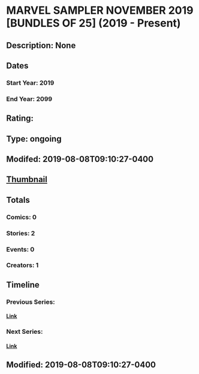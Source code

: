 # MARVEL SAMPLER NOVEMBER 2019 [BUNDLES OF 25] (2019 - Present)
## Description: None
## Dates
### Start Year: 2019
### End Year: 2099
## Rating: 
## Type: ongoing
## Modifed: 2019-08-08T09:10:27-0400
## [Thumbnail](http://i.annihil.us/u/prod/marvel/i/mg/b/40/image_not_available.jpg)
## Totals
### Comics: 0
### Stories: 2
### Events: 0
### Creators: 1
## Timeline
### Previous Series: 
#### [Link]()
### Next Series: 
#### [Link]()
## Modified: 2019-08-08T09:10:27-0400